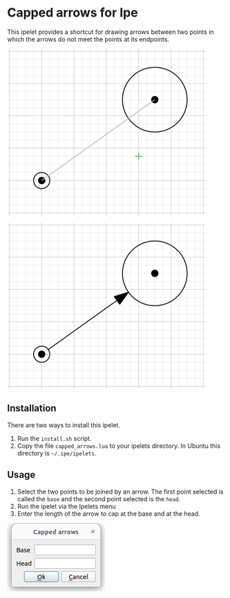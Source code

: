 # Capped arrows for Ipe

This ipelet provides a shortcut for drawing arrows between two points in which the arrows do not meet the points at its endpoints.

![An arrow that meets the points at its endpoints.](figures/arrow_full.png)

![A capped arrow.](figures/arrow_capped.png)

## Installation

There are two ways to install this ipelet.

1. Run the `install.sh` script.
2. Copy the file `capped_arrows.lua` to your ipelets directory. In Ubuntu this directory is `~/.ipe/ipelets`.

## Usage

1. Select the two points to be joined by an arrow. The first point selected is called the `base` and the second point selected is the `head`.
2. Run the ipelet via the Ipelets menu
3. Enter the length of the arrow to cap at the base and at the head.

![The menu of the Ipelet.](figures/menu.png)

